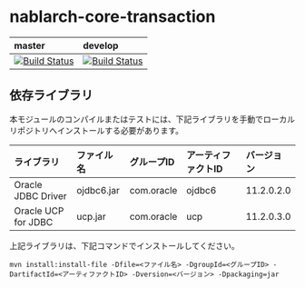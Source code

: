 # nablarch-core-transaction 

| master | develop |
|:-----------|:------------|
|[![Build Status](https://travis-ci.org/nablarch/nablarch-core-transaction.svg?branch=master)](https://travis-ci.org/nablarch/nablarch-core-transaction)|[![Build Status](https://travis-ci.org/nablarch/nablarch-core-transaction.svg?branch=develop)](https://travis-ci.org/nablarch/nablarch-core-transaction)|


## 依存ライブラリ

本モジュールのコンパイルまたはテストには、下記ライブラリを手動でローカルリポジトリへインストールする必要があります。

ライブラリ          |ファイル名       |グループID     |アーティファクトID   |バージョン   |
:-------------------|:----------------|:--------------|:--------------------|:------------|
Oracle JDBC Driver  |ojdbc6.jar       |com.oracle     |ojdbc6               |11.2.0.2.0   |
Oracle UCP for JDBC |ucp.jar          |com.oracle     |ucp                  |11.2.0.3.0   |


上記ライブラリは、下記コマンドでインストールしてください。


```
mvn install:install-file -Dfile=<ファイル名> -DgroupId=<グループID> -DartifactId=<アーティファクトID> -Dversion=<バージョン> -Dpackaging=jar
```
